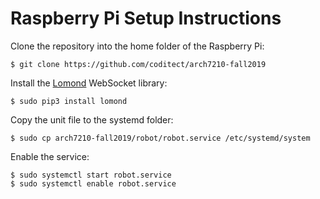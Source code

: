 Raspberry Pi Setup Instructions
===============================

Clone the repository into the home folder of the Raspberry Pi:
```
$ git clone https://github.com/coditect/arch7210-fall2019
```

Install the [Lomond](https://github.com/wildfoundry/dataplicity-lomond) WebSocket library:
```
$ sudo pip3 install lomond
```

Copy the unit file to the systemd folder:
```
$ sudo cp arch7210-fall2019/robot/robot.service /etc/systemd/system
```

Enable the service:
```
$ sudo systemctl start robot.service
$ sudo systemctl enable robot.service
```
